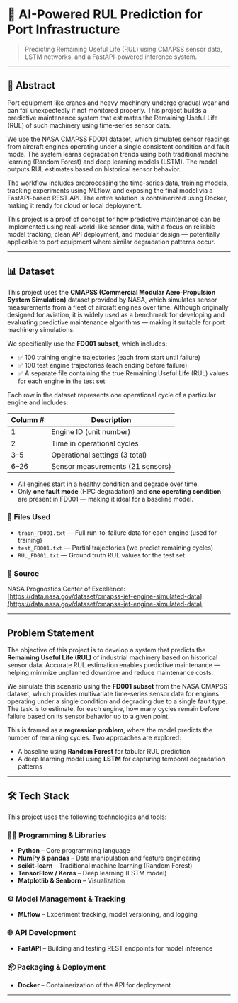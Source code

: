 # 🚢 AI-Powered RUL Prediction for Port Infrastructure
> Predicting Remaining Useful Life (RUL) using CMAPSS sensor data, LSTM networks, and a FastAPI-powered inference system.

---

## 📘 Abstract

Port equipment like cranes and heavy machinery undergo gradual wear and can fail unexpectedly if not monitored properly. This project builds a predictive maintenance system that estimates the Remaining Useful Life (RUL) of such machinery using time-series sensor data.

We use the NASA CMAPSS FD001 dataset, which simulates sensor readings from aircraft engines operating under a single consistent condition and fault mode. The system learns degradation trends using both traditional machine learning (Random Forest) and deep learning models (LSTM). The model outputs RUL estimates based on historical sensor behavior.

The workflow includes preprocessing the time-series data, training models, tracking experiments using MLflow, and exposing the final model via a FastAPI-based REST API. The entire solution is containerized using Docker, making it ready for cloud or local deployment.

This project is a proof of concept for how predictive maintenance can be implemented using real-world-like sensor data, with a focus on reliable model tracking, clean API deployment, and modular design — potentially applicable to port equipment where similar degradation patterns occur.

---

## 📊 Dataset

This project uses the **CMAPSS (Commercial Modular Aero-Propulsion System Simulation)** dataset provided by NASA, which simulates sensor measurements from a fleet of aircraft engines over time. Although originally designed for aviation, it is widely used as a benchmark for developing and evaluating predictive maintenance algorithms — making it suitable for port machinery simulations.

We specifically use the **FD001 subset**, which includes:

- ✅ 100 training engine trajectories (each from start until failure)
- ✅ 100 test engine trajectories (each ending before failure)
- ✅ A separate file containing the true Remaining Useful Life (RUL) values for each engine in the test set

Each row in the dataset represents one operational cycle of a particular engine and includes:

| Column # | Description                |
|----------|----------------------------|
| 1        | Engine ID (unit number)    |
| 2        | Time in operational cycles |
| 3–5      | Operational settings (3 total) |
| 6–26     | Sensor measurements (21 sensors) |

- All engines start in a healthy condition and degrade over time.
- Only **one fault mode** (HPC degradation) and **one operating condition** are present in FD001 — making it ideal for a baseline model.

### 📁 Files Used

- `train_FD001.txt` — Full run-to-failure data for each engine (used for training)
- `test_FD001.txt` — Partial trajectories (we predict remaining cycles)
- `RUL_FD001.txt` — Ground truth RUL values for the test set

### 📎 Source

NASA Prognostics Center of Excellence:  
[https://data.nasa.gov/dataset/cmapss-jet-engine-simulated-data](https://data.nasa.gov/dataset/cmapss-jet-engine-simulated-data)

---

##  Problem Statement

The objective of this project is to develop a system that predicts the **Remaining Useful Life (RUL)** of industrial machinery based on historical sensor data. Accurate RUL estimation enables predictive maintenance — helping minimize unplanned downtime and reduce maintenance costs.

We simulate this scenario using the **FD001 subset** from the NASA CMAPSS dataset, which provides multivariate time-series sensor data for engines operating under a single condition and degrading due to a single fault type. The task is to estimate, for each engine, how many cycles remain before failure based on its sensor behavior up to a given point.

This is framed as a **regression problem**, where the model predicts the number of remaining cycles. Two approaches are explored:
- A baseline using **Random Forest** for tabular RUL prediction
- A deep learning model using **LSTM** for capturing temporal degradation patterns

---

## 🛠️ Tech Stack

This project uses the following technologies and tools:

### 👨‍💻 Programming & Libraries
- **Python** – Core programming language
- **NumPy & pandas** – Data manipulation and feature engineering
- **scikit-learn** – Traditional machine learning (Random Forest)
- **TensorFlow / Keras** – Deep learning (LSTM model)
- **Matplotlib & Seaborn** – Visualization

### ⚙️ Model Management & Tracking
- **MLflow** – Experiment tracking, model versioning, and logging

### 🌐 API Development
- **FastAPI** – Building and testing REST endpoints for model inference

### 📦 Packaging & Deployment
- **Docker** – Containerization of the API for deployment

---






